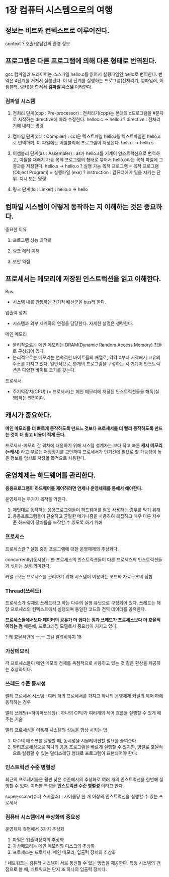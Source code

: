 # 1장 컴퓨터 시스템으로의 여행

## 정보는 비트와 컨텍스트로 이루어진다.

context ? 호출/응답간의 환경 정보

## 프로그램은 다른 프로그램에 의해 다른 형태로 번역된다.

gcc 컴파일러 드라이버는 소스파일 hello.c를 읽어서 실행파일인 hello로 번역한다.
번역은 4단계를 거쳐서 실행된다.
이 네 단계를 실행하는 프로그램(전처리기, 컴파일러, 어셈블러, 링커)을 합쳐서 **컴파일 시스템** 이라한다.

### 컴파일 시스템

1. 전처리 단계(cpp : Pre-processor) : 전처리기(cpp)는 본래의 c프로그램을 #문자로 시작하는 directive에 따라 수정한다.
   helloc.c -> hello.i
   ? directive : 전처리기에 내리는 명령

2. 컴파일 단계(cc1 : Compiler) : cc1은 텍스트파일 hello.i를 텍스트파일인 hello.s로 번역하며, 이 파일에는 어셈블리어 프로그램이 저장된다.
   hello.i -> hello.s

3. 어셈블리 단계(as : Assembler) : as가 hello.s를 기계어 인스트럭션으로 번역하고, 이들을 재배치 가능 목적 프로그램의 형태로 묶어서 hello.o라는 목적 파일에 그 결과를 저장한다.
   hello.s -> hello.o
   ? 실행 가능 목적 프로그램 = 목적 프로그램(Object Program) = 실행파일 (exe)
   ? instruction : 컴퓨터에게 일을 시키는 단위. 지시 또는 명령

4. 링크 단계(ld : Linker) : hello.o -> hello

## 컴파일 시스템이 어떻게 동작하는 지 이해하는 것은 중요하다.

중요한 이유

1. 프로그램 성능 최적화

2. 링크 에러 이해

3. 보안 약점

## 프로세서는 메모리에 저장된 인스트럭션을 읽고 이해한다.

Bus

- 시스템 내를 관통하는 전기적 배선군을 bus라 한다.

입출력 장치

- 시스템과 외부 세계와의 연결을 담당한다. 자세한 설명은 생략한다.

메인 메모리

- 물리적으로는 메인 메모리는 DRAM(Dynamic Random Access Memory) 칩들로 구성되어 있다.
- 논리적으로는 메모리는 연속적인 바이트들의 배열로, 각각 0부터 시작해서 고유의 주소를 가지고 있다. 일반적으로, 한개의 프로그램을 구성하는 각 기계어 인스트럭션은 다양한 바이트 크기를 갖는다.

프로세서

- 주기억장치(CPU) (= 프로세서)는 메인 메모리에 저장된 인스트럭션들을 해독(실행)하는 엔진이다.

## 캐시가 중요하다.

**메인 메모리를 더 빠르게 동작하도록 만드느 것보다 프로세서를 더 빨리 동작하도록 만드는 것이 더 쉽고 비용이 적게 든다.**

프로세서-메모리 간 격차에 대응하기 위해 시스템 설계자는 보다 작고 빠른 **캐시 메모리(=캐시)** 라고 부르는 저장장치를 고안하여 프로세서가 단기간에 필요로 할 가능성이 높은 정보를 임시로 저장할 목적으로 사용한다.

## 운영체제는 하드웨어를 관리한다.

**응용프로그램이 하드웨어를 제어하려면 언제나 운영체제를 통해서 해야한다.**

운영체제는 두가지 목적을 가진다.

1. 제멋대로 동작하는 응용프로그램들이 하드웨어를 잘못 사용하는 경우를 막기 위해
2. 응용프로그램들이 단순하고 균일한 메커니즘을 사용하여 복잡하고 매우 다른 저수준 하드웨어 장치들을 조작할 수 있도록 하기 위해

### 프로세스

프로세스란 ? 실행 중인 프로그램에 대한 운영체제의 추상화다.

concurrently(동시성) : 한 프로세스의 인스트럭션들이 다른 프로세스의 인스트럭션들과 섞이는 것을 의미한다.

커널 : 모든 프로세스를 관리하기 위해 시스템이 이용하는 코드와 자료구조의 집합

### Thread(쓰레드)

프로세스가 실제로 쓰레드라고 하는 다수의 실행 유닛으로 구성되어 있다.
쓰레드는 해당 프로세스의 컨텍스트에서 실행되며 동일한 코드와 전역 데이터를 공유한다.

**프로세스들에서보다 데이터의 공유가 더 쉽다는 점과 쓰레드가 프로세스보다 더 효율적이라는 점** 때문에, 프로그래밍 모델로서 중요성이 커지고 있다.

? 왜 효율적인데 ㅡ,ㅡ 그걸 알려줘야지 18

### 가상메모리

각 프로세스들이 메인 메모리 전체를 독점적으로 사용하고 있는 것 같은 환상을 제공하는 추상화이다.

### 쓰레드 수준 동시성

멀티 프로세서 시스템 : 여러 개의 프로세서를 가지고 하나의 운영체제 커널의 제어 하에 동작하는 경우

멀티 쓰레딩(=하이퍼쓰레딩) : 하나의 CPU가 여러개의 제어 흐름을 실행할 수 있게 해주는 기술

멀티 프로세싱을 이용해 시스템의 성능을 향상 시키는 법

1. 다수의 태스크를 실행할 때, 동시성을 시뮬레이션할 필요를 줄여준다.
2. 멀티프로세싱으로 하나의 응용 프로그램을 빠르게 실행할 수 있지만, 병렬로 효율적으로 실행할 수 있는 멀티스레딩 형태로 프로그램이 표현되어야 한다.

### 인스트럭션 수준 병렬성

최근의 프로세서들은 훨씬 낮은 수준에서의 추상화로 여러 개의 인스트럭션을 한번에 실행할 수 있다. 이러한 특성을 **인스트럭션 수준 병렬성** 이라고 한다.

super-scalar(슈퍼 스케일러) : 사이클당 한 개 이상의 인스트럭션을 실행할 수 있는 프로세서

### 컴퓨터 시스템에서 추상화의 중요성

운영체제 측면에서 3가지 추상화

1. 파일은 입출력장치의 추상화
2. 가상메모리는 메인 메모리와 디스크의 추상화
3. 프로세스는 프로세서, 메인 메모리, 입출력 장치의 추상화

! 네트워크는 컴퓨터 시스템이 서로 통신할 수 있는 방법을 제공한다. 특정 시스템의 관점으로 볼 때, 네트워크는 단지 또 하나의 입출력 장치다.
